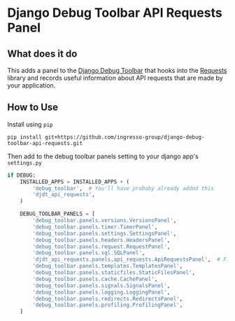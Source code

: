 Django Debug Toolbar API Requests Panel
=======================================

What does it do
---------------
This adds a panel to the
[Django Debug Toolbar](https://github.com/jazzband/django-debug-toolbar)
that hooks into the [Requests](https://github.com/requests/requests) library
and records useful information about API requests that are made by your
application.


How to Use
----------
Install using `pip`
<!-- TODO: put into PyPI  -->

```shell
pip install git+https://github.com/ingresso-group/django-debug-toolbar-api-requests.git
```

Then add to the debug toolbar panels setting to your django app's `settings.py`


```python
if DEBUG:
    INSTALLED_APPS = INSTALLED_APPS + (
        'debug_toolbar',  # You'll have probaby already added this
        'djdt_api_requests',
    )

    DEBUG_TOOLBAR_PANELS = [
        'debug_toolbar.panels.versions.VersionsPanel',
        'debug_toolbar.panels.timer.TimerPanel',
        'debug_toolbar.panels.settings.SettingsPanel',
        'debug_toolbar.panels.headers.HeadersPanel',
        'debug_toolbar.panels.request.RequestPanel',
        'debug_toolbar.panels.sql.SQLPanel',
        'djdt_api_requests.panels,api_requests.ApiRequestsPanel',  # Fits quite nicely here
        'debug_toolbar.panels.templates.TemplatesPanel',
        'debug_toolbar.panels.staticfiles.StaticFilesPanel',
        'debug_toolbar.panels.cache.CachePanel',
        'debug_toolbar.panels.signals.SignalsPanel',
        'debug_toolbar.panels.logging.LoggingPanel',
        'debug_toolbar.panels.redirects.RedirectsPanel',
        'debug_toolbar.panels.profiling.ProfilingPanel',
    ]
```
